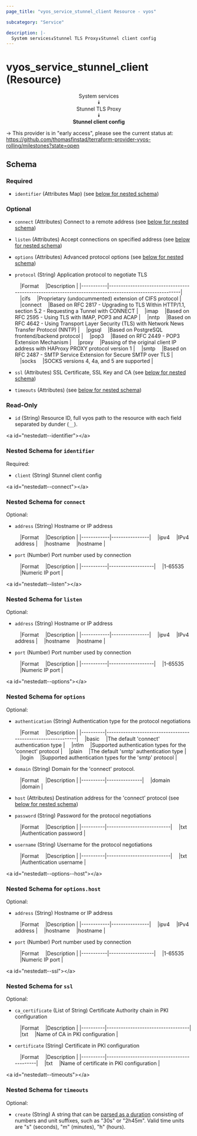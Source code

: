 ```yaml
---
page_title: "vyos_service_stunnel_client Resource - vyos"

subcategory: "Service"

description: |- 
  System services⯯Stunnel TLS Proxy⯯Stunnel client config
---
```


# vyos_service_stunnel_client (Resource)
<center>

System services  
⯯  
Stunnel TLS Proxy  
⯯  
**Stunnel client config**


</center>

-> This provider is in "early access", please see the current status at: https://github.com/thomasfinstad/terraform-provider-vyos-rolling/milestones?state=open

## Schema

### Required

- `identifier` (Attributes Map) (see [below for nested schema](#nestedatt--identifier))

### Optional

- `connect` (Attributes) Connect to a remote address (see [below for nested schema](#nestedatt--connect))
- `listen` (Attributes) Accept connections on specified address (see [below for nested schema](#nestedatt--listen))
- `options` (Attributes) Advanced protocol options (see [below for nested schema](#nestedatt--options))
- `protocol` (String) Application protocol to negotiate TLS

    &emsp;|Format   &emsp;|Description                                                                                           |
    |-----------|--------------------------------------------------------------------------------------------------------|
    &emsp;|cifs     &emsp;|Proprietary (undocummented) extension of CIFS protocol                                                |
    &emsp;|connect  &emsp;|Based on RFC 2817 - Upgrading to TLS Within HTTP/1.1, section 5.2 - Requesting a Tunnel with CONNECT  |
    &emsp;|imap     &emsp;|Based on RFC 2595 - Using TLS with IMAP, POP3 and ACAP                                                |
    &emsp;|nntp     &emsp;|Based on RFC 4642 - Using Transport Layer Security (TLS) with Network News Transfer Protocol (NNTP)   |
    &emsp;|pgsql    &emsp;|Based on PostgreSQL frontend/backend protocol                                                         |
    &emsp;|pop3     &emsp;|Based on RFC 2449 - POP3 Extension Mechanism                                                          |
    &emsp;|proxy    &emsp;|Passing of the original client IP address with HAProxy PROXY protocol version 1                       |
    &emsp;|smtp     &emsp;|Based on RFC 2487 - SMTP Service Extension for Secure SMTP over TLS                                   |
    &emsp;|socks    &emsp;|SOCKS versions 4, 4a, and 5 are supported                                                             |
- `ssl` (Attributes) SSL Certificate, SSL Key and CA (see [below for nested schema](#nestedatt--ssl))
- `timeouts` (Attributes) (see [below for nested schema](#nestedatt--timeouts))

### Read-Only

- `id` (String) Resource ID, full vyos path to the resource with each field separated by dunder (`__`).

&lt;a id=&#34;nestedatt--identifier&#34;&gt;&lt;/a&gt;
### Nested Schema for `identifier`

Required:

- `client` (String) Stunnel client config


&lt;a id=&#34;nestedatt--connect&#34;&gt;&lt;/a&gt;
### Nested Schema for `connect`

Optional:

- `address` (String) Hostname or IP address

    &emsp;|Format    &emsp;|Description   |
    |------------|----------------|
    &emsp;|ipv4      &emsp;|IPv4 address  |
    &emsp;|hostname  &emsp;|hostname      |
- `port` (Number) Port number used by connection

    &emsp;|Format   &emsp;|Description      |
    |-----------|-------------------|
    &emsp;|1-65535  &emsp;|Numeric IP port  |


&lt;a id=&#34;nestedatt--listen&#34;&gt;&lt;/a&gt;
### Nested Schema for `listen`

Optional:

- `address` (String) Hostname or IP address

    &emsp;|Format    &emsp;|Description   |
    |------------|----------------|
    &emsp;|ipv4      &emsp;|IPv4 address  |
    &emsp;|hostname  &emsp;|hostname      |
- `port` (Number) Port number used by connection

    &emsp;|Format   &emsp;|Description      |
    |-----------|-------------------|
    &emsp;|1-65535  &emsp;|Numeric IP port  |


&lt;a id=&#34;nestedatt--options&#34;&gt;&lt;/a&gt;
### Nested Schema for `options`

Optional:

- `authentication` (String) Authentication type for the protocol negotiations

    &emsp;|Format  &emsp;|Description                                                |
    |----------|-------------------------------------------------------------|
    &emsp;|basic   &emsp;|The default &#39;connect&#39; authentication type                  |
    &emsp;|ntlm    &emsp;|Supported authentication types for the &#39;connect&#39; protocol  |
    &emsp;|plain   &emsp;|The default &#39;smtp&#39; authentication type                     |
    &emsp;|login   &emsp;|Supported authentication types for the &#39;smtp&#39; protocol     |
- `domain` (String) Domain for the &#39;connect&#39; protocol.

    &emsp;|Format  &emsp;|Description  |
    |----------|---------------|
    &emsp;|domain  &emsp;|domain       |
- `host` (Attributes) Destination address for the &#39;connect&#39; protocol (see [below for nested schema](#nestedatt--options--host))
- `password` (String) Password for the protocol negotiations

    &emsp;|Format  &emsp;|Description              |
    |----------|---------------------------|
    &emsp;|txt     &emsp;|Authentication password  |
- `username` (String) Username for the protocol negotiations

    &emsp;|Format  &emsp;|Description              |
    |----------|---------------------------|
    &emsp;|txt     &emsp;|Authentication username  |

&lt;a id=&#34;nestedatt--options--host&#34;&gt;&lt;/a&gt;
### Nested Schema for `options.host`

Optional:

- `address` (String) Hostname or IP address

    &emsp;|Format    &emsp;|Description   |
    |------------|----------------|
    &emsp;|ipv4      &emsp;|IPv4 address  |
    &emsp;|hostname  &emsp;|hostname      |
- `port` (Number) Port number used by connection

    &emsp;|Format   &emsp;|Description      |
    |-----------|-------------------|
    &emsp;|1-65535  &emsp;|Numeric IP port  |



&lt;a id=&#34;nestedatt--ssl&#34;&gt;&lt;/a&gt;
### Nested Schema for `ssl`

Optional:

- `ca_certificate` (List of String) Certificate Authority chain in PKI configuration

    &emsp;|Format  &emsp;|Description                      |
    |----------|-----------------------------------|
    &emsp;|txt     &emsp;|Name of CA in PKI configuration  |
- `certificate` (String) Certificate in PKI configuration

    &emsp;|Format  &emsp;|Description                               |
    |----------|--------------------------------------------|
    &emsp;|txt     &emsp;|Name of certificate in PKI configuration  |


&lt;a id=&#34;nestedatt--timeouts&#34;&gt;&lt;/a&gt;
### Nested Schema for `timeouts`

Optional:

- `create` (String) A string that can be [parsed as a duration](https://pkg.go.dev/time#ParseDuration) consisting of numbers and unit suffixes, such as &#34;30s&#34; or &#34;2h45m&#34;. Valid time units are &#34;s&#34; (seconds), &#34;m&#34; (minutes), &#34;h&#34; (hours).  
